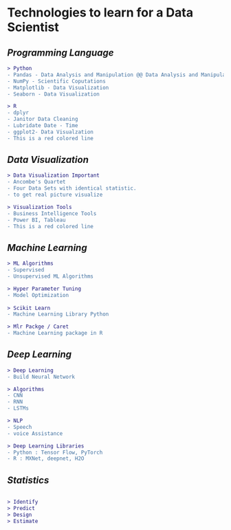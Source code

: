 # Technologies to learn for a Data Scientist


## _Programming Language_

```diff
> Python
- Pandas - Data Analysis and Manipulation @@ Data Analysis and Manipulation @@
- NumPy - Scientific Coputations  
- Matplotlib - Data Visualization
- Seaborn - Data Visualization

> R
- dplyr
- Janitor Data Cleaning
- Lubridate Date - Time
- ggplot2- Data Visualzation
- This is a red colored line
```
## _Data Visualization_
```diff
> Data Visualization Important
- Ancombe's Quartet
- Four Data Sets with identical statistic.
- to get real picture visualize

> Visualization Tools
- Business Intelligence Tools
- Power BI, Tableau
- This is a red colored line
```

## _Machine Learning_
 ```diff
> ML Algorithms
- Supervised
- Unsupervised ML Algorithms

> Hyper Parameter Tuning
- Model Optimization
    
> Scikit Learn
- Machine Learning Library Python

> Mlr Packge / Caret
- Machine Learning package in R

```
## _Deep Learning_
 ```diff
> Deep Learning
- Build Neural Network

> Algorithms
- CNN
- RNN
- LSTMs

> NLP
- Speech
- voice Assistance

> Deep Learning Libraries
- Python : Tensor Flow, PyTorch
- R : MXNet, deepnet, H2O
```
## _Statistics_
 ```diff

> Identify 
> Predict
> Design
> Estimate
```
    
